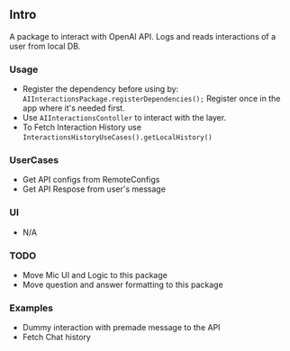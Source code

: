 ## Intro

A package to interact with OpenAI API. Logs and reads interactions of a user from local DB.

### Usage

- Register the dependency before using by:
  `AIInteractionsPackage.registerDependencies();`
  Register once in the app where it's needed first.
- Use `AIInteractionsContoller` to interact with the layer.
- To Fetch Interaction History use `InteractionsHistoryUseCases().getLocalHistory()`

### UserCases

- Get API configs from RemoteConfigs
- Get API Respose from user's message

### UI

- N/A

### TODO

- Move Mic UI and Logic to this package
- Move question and answer formatting to this package

### Examples

- Dummy interaction with premade message to the API
- Fetch Chat history
